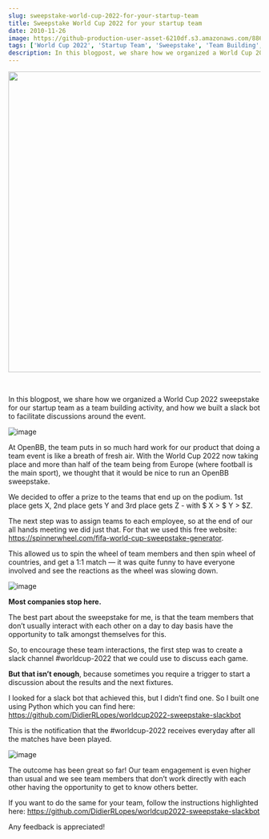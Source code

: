 ```yaml
---
slug: sweepstake-world-cup-2022-for-your-startup-team
title: Sweepstake World Cup 2022 for your startup team
date: 2010-11-26
image: https://github-production-user-asset-6210df.s3.amazonaws.com/88618738/280552072-ba486af7-2579-4c00-a575-278cb74faeb6.png
tags: ['World Cup 2022', 'Startup Team', 'Sweepstake', 'Team Building', 'Slack Bot']
description: In this blogpost, we share how we organized a World Cup 2022 sweepstake for our startup team as a team building activity, and how we built a slack bot to facilitate discussions around the event.
---
```


<p align="center">
    <img width="600" src="https://github-production-user-asset-6210df.s3.amazonaws.com/88618738/280552072-ba486af7-2579-4c00-a575-278cb74faeb6.png"/>
</p>

<br />

In this blogpost, we share how we organized a World Cup 2022 sweepstake for our startup team as a team building activity, and how we built a slack bot to facilitate discussions around the event.

<!-- truncate -->

<div style={{borderTop: '1px solid #21af90', margin: '1.5em 0'}} />

![image](https://github.com/Meg1211/my-website/assets/88618738/ba486af7-2579-4c00-a575-278cb74faeb6)

At OpenBB, the team puts in so much hard work for our product that doing a team event is like a breath of fresh air. With the World Cup 2022 now taking place and more than half of the team being from Europe (where football is the main sport), we thought that it would be nice to run an OpenBB sweepstake.

We decided to offer a prize to the teams that end up on the podium. 1st place gets X, 2nd place gets Y and 3rd place gets Z - with $ X > $ Y > $Z.

The next step was to assign teams to each employee, so at the end of our all hands meeting we did just that. For that we used this free website: https://spinnerwheel.com/fifa-world-cup-sweepstake-generator.

This allowed us to spin the wheel of team members and then spin wheel of countries, and get a 1:1 match — it was quite funny to have everyone involved and see the reactions as the wheel was slowing down.

![image](https://github.com/Meg1211/my-website/assets/88618738/ab35cfc3-143f-43bf-b345-0999289a4442)

**Most companies stop here.**

The best part about the sweepstake for me, is that the team members that don’t usually interact with each other on a day to day basis have the opportunity to talk amongst themselves for this.

So, to encourage these team interactions, the first step was to create a slack channel #worldcup-2022 that we could use to discuss each game.

**But that isn’t enough**, because sometimes you require a trigger to start a discussion about the results and the next fixtures.

I looked for a slack bot that achieved this, but I didn’t find one.
So I built one using Python which you can find here: https://github.com/DidierRLopes/worldcup2022-sweepstake-slackbot

This is the notification that the #worldcup-2022 receives everyday after all the matches have been played.

![image](https://github.com/Meg1211/my-website/assets/88618738/7e91f7e9-b085-455f-9768-4da69d409c52)

The outcome has been great so far! Our team engagement is even higher than usual and we see team members that don’t work directly with each other having the opportunity to get to know others better.

If you want to do the same for your team, follow the instructions highlighted here: https://github.com/DidierRLopes/worldcup2022-sweepstake-slackbot

Any feedback is appreciated!
